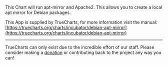 This Chart will run apt-mirror and Apache2. This allows you to create a local apt mirror for Debian packages.

This App is supplied by TrueCharts, for more information visit the manual: [https://truecharts.org/charts/incubator/debian-apt-mirror](https://truecharts.org/charts/incubator/debian-apt-mirror)

---

TrueCharts can only exist due to the incredible effort of our staff.
Please consider making a [donation](https://truecharts.org/about/sponsor) or contributing back to the project any way you can!
